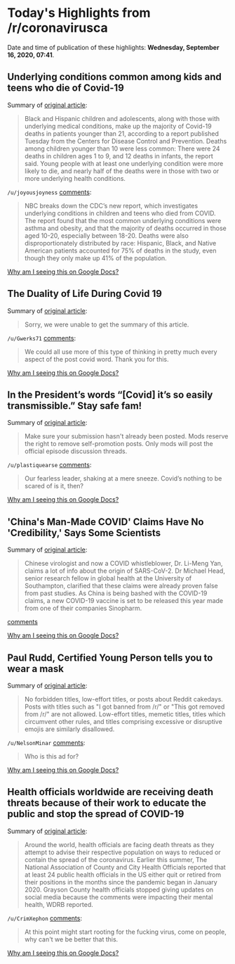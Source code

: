 # Today's Highlights from /r/coronavirusca

Date and time of publication of these highlights: **Wednesday, September 16, 2020, 07:41**.

## Underlying conditions common among kids and teens who die of Covid-19

Summary of [original article](https://www.nbcnews.com/health/health-news/underlying-conditions-common-among-kids-teens-who-die-covid-19-n1240139):

> Black and Hispanic children and adolescents, along with those with underlying medical conditions, make up the majority of Covid-19 deaths in patients younger than 21, according to a report published Tuesday from the Centers for Disease Control and Prevention. Deaths among children younger than 10 were less common: There were 24 deaths in children ages 1 to 9, and 12 deaths in infants, the report said. Young people with at least one underlying condition were more likely to die, and nearly half of the deaths were in those with two or more underlying health conditions.

`/u/joyousjoyness` [comments](https://www.reddit.com/r/CoronavirusCA/comments/itn8eb/underlying_conditions_common_among_kids_and_teens/):

> NBC breaks down the CDC’s new report, which investigates underlying conditions in children and teens who died from COVID. The report found that the most common underlying conditions were asthma and obesity, and that the majority of deaths occurred in those aged 10-20, especially between 18-20. Deaths were also disproportionately distributed by race: Hispanic, Black, and Native American patients accounted for 75% of deaths in the study, even though they only make up 41% of the population.

[Why am I seeing this on Google Docs?](https://docs.google.com/document/d/1Dc6We63vOXIZsc0op-Bt4abqkYjXzOigalQqFxmvvbM/edit?usp=sharing)

## The Duality of Life During Covid 19

Summary of [original article](https://i.redd.it/1n5p8qpk9kl51.jpg):

> Sorry, we were unable to get the summary of this article.

`/u/Gwerks71` [comments](https://www.reddit.com/r/CoronavirusCA/comments/ita4wn/the_duality_of_life_during_covid_19/):

> We could all use more of this type of thinking in pretty much every aspect of the post covid word. Thank you for this.

[Why am I seeing this on Google Docs?](https://docs.google.com/document/d/1Dc6We63vOXIZsc0op-Bt4abqkYjXzOigalQqFxmvvbM/edit?usp=sharing)

## In the President’s words “[Covid] it’s so easily transmissible.” Stay safe fam!

Summary of [original article](https://v.redd.it/ce70iv3dldn51):

> Make sure your submission hasn't already been posted. Mods reserve the right to remove self-promotion posts. Only mods will post the official episode discussion threads.

`/u/plastiquearse` [comments](https://www.reddit.com/r/CoronavirusCA/comments/itht9s/in_the_presidents_words_covid_its_so_easily/):

> Our fearless leader, shaking at a mere sneeze. Covid’s nothing to be scared of is it, then?

[Why am I seeing this on Google Docs?](https://docs.google.com/document/d/1Dc6We63vOXIZsc0op-Bt4abqkYjXzOigalQqFxmvvbM/edit?usp=sharing)

## 'China's Man-Made COVID' Claims Have No 'Credibility,' Says Some Scientists

Summary of [original article](https://www.techtimes.com/articles/252589/20200916/whistleblower-li-meng-yan-claims-covid-as-china-made-virus-other-scientists-call-it-conspiracy.htm):

> Chinese virologist and now a COVID whistleblower, Dr. Li-Meng Yan, claims a lot of info about the origin of SARS-CoV-2. Dr Michael Head, senior research fellow in global health at the University of Southampton, clarified that these claims were already proven false from past studies. As China is being bashed with the COVID-19 claims, a new COVID-19 vaccine is set to be released this year made from one of their companies Sinopharm.

[comments](https://www.reddit.com/r/CoronavirusCA/comments/itsjug/chinas_manmade_covid_claims_have_no_credibility/)

[Why am I seeing this on Google Docs?](https://docs.google.com/document/d/1Dc6We63vOXIZsc0op-Bt4abqkYjXzOigalQqFxmvvbM/edit?usp=sharing)

## Paul Rudd, Certified Young Person tells you to wear a mask

Summary of [original article](https://v.redd.it/kg6gjfhsm6n51):

> No forbidden titles, low-effort titles, or posts about Reddit cakedays. Posts with titles such as "I got banned from /r/" or "This got removed from /r/" are not allowed. Low-effort titles, memetic titles, titles which circumvent other rules, and titles comprising excessive or disruptive emojis are similarly disallowed.

`/u/NelsonMinar` [comments](https://www.reddit.com/r/CoronavirusCA/comments/it1epe/paul_rudd_certified_young_person_tells_you_to/):

> Who is this ad for?

[Why am I seeing this on Google Docs?](https://docs.google.com/document/d/1Dc6We63vOXIZsc0op-Bt4abqkYjXzOigalQqFxmvvbM/edit?usp=sharing)

## Health officials worldwide are receiving death threats because of their work to educate the public and stop the spread of COVID-19

Summary of [original article](https://www.businessinsider.com/health-officials-worldwide-receive-death-threats-for-covid-19-response-2020-9):

> Around the world, health officials are facing death threats as they attempt to advise their respective population on ways to reduced or contain the spread of the coronavirus. Earlier this summer, The National Association of County and City Health Officials reported that at least 24 public health officials in the US either quit or retired from their positions in the months since the pandemic began in January 2020. Grayson County health officials stopped giving updates on social media because the comments were impacting their mental health, WDRB reported.

`/u/CrimXephon` [comments](https://www.reddit.com/r/CoronavirusCA/comments/it5f75/health_officials_worldwide_are_receiving_death/):

> At this point might start rooting for the fucking virus, come on people, why can't we be better that this.

[Why am I seeing this on Google Docs?](https://docs.google.com/document/d/1Dc6We63vOXIZsc0op-Bt4abqkYjXzOigalQqFxmvvbM/edit?usp=sharing)

